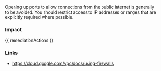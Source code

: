 
Opening up ports to allow connections from the public internet is generally to be avoided. You should restrict access to IP addresses or ranges that are explicitly required where possible.


### Impact
<!-- Add Impact here -->

<!-- DO NOT CHANGE -->
{{ remediationActions }}

### Links
- https://cloud.google.com/vpc/docs/using-firewalls


